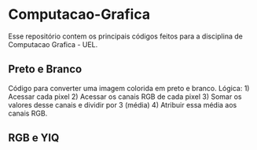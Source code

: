 # Computacao-Grafica

Esse repositório contem os principais códigos feitos para a disciplina de Computacao Grafica - UEL.

<h2> Preto e Branco </h2>
Código para converter uma imagem colorida em preto e branco.
Lógica:
1) Acessar cada pixel
2) Acessar os canais RGB de cada pixel
3) Somar os valores desse canais e dividir por 3 (média)
4) Atribuir essa média aos canais RGB.

<h2> RGB e YIQ </h2>
